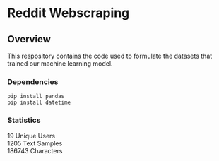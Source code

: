 # Reddit Webscraping
## Overview
This respository contains the code used to formulate the datasets that trained our machine learning model.

### Dependencies
```` pip install pandas ```` <br/>
```` pip install datetime ````

### Statistics
19 Unique Users <br/>
1205 Text Samples <br/>
186743 Characters
